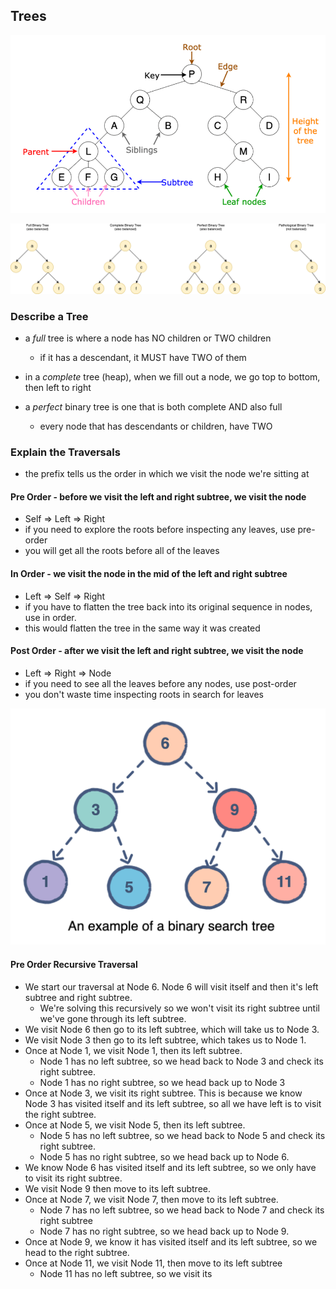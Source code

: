 ## Trees

![Tree Labeled](../images/treeLabeled.png)

![Types of Trees](../images/typesOfTrees.png)

### Describe a Tree

- a *full* tree is where a node has NO children or TWO children
    - if it has a descendant, it MUST have TWO of them

- in a *complete* tree (heap), when we fill out a node, we go top to bottom, then left to right

- a *perfect* binary tree is one that is both complete AND also full
    - every node that has descendants or children, have TWO

### Explain the Traversals
- the prefix tells us the order in which we visit the node we're sitting at

#### Pre Order - before we visit the left and right subtree, we visit the node
- Self => Left => Right
- if you need to explore the roots before inspecting any leaves, use pre-order
- you will get all the roots before all of the leaves

#### In Order - we visit the node in the mid of the left and right subtree
- Left => Self => Right
- if you have to flatten the tree back into its original sequence in nodes, use in order.
- this would flatten the tree in the same way it was created

#### Post Order - after we visit the left and right subtree, we visit the node
- Left => Right => Node
- if you need to see all the leaves before any nodes, use post-order
- you don't waste time inspecting roots in search for leaves


![Binary Tree](../images/BST.png)

#### Pre Order Recursive Traversal

- We start our traversal at Node 6. Node 6 will visit itself and then it's left subtree and right subtree.
    - We're solving this recursively so we won't visit its right subtree until we've gone through its left subtree.
- We visit Node 6 then go to its left subtree, which will take us to Node 3.
- We visit Node 3 then go to its left subtree, which takes us to Node 1.
- Once at Node 1, we visit Node 1, then its left subtree.
    - Node 1 has no left subtree, so we head back to Node 3 and check its right subtree.
    - Node 1 has no right subtree, so we head back up to Node 3
- Once at Node 3, we visit its right subtree. This is because we know Node 3 has visited itself and its left subtree, so all we have left is to visit the right subtree.
- Once at Node 5, we visit Node 5, then its left subtree.
    - Node 5 has no left subtree, so we head back to Node 5 and check its right subtree.
    - Node 5 has no right subtree, so we head back up to Node 6.
- We know Node 6 has visited itself and its left subtree, so we only have to visit its right subtree.
- We visit Node 9 then move to its left subtree.
- Once at Node 7, we visit Node 7, then move to its left subtree.
    - Node 7 has no left subtree, so we head back to Node 7 and check its right subtree
    - Node 7 has no right subtree, so we head back up to Node 9.
- Once at Node 9, we know it has visited itself and its left subtree, so we head to the right subtree.
- Once at Node 11, we visit Node 11, then move to its left subtree
    - Node 11 has no left subtree, so we visit its

